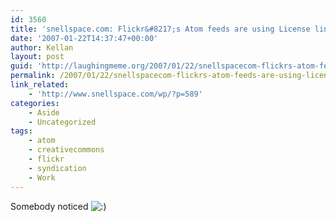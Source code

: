 ```yaml
---
id: 3560
title: 'snellspace.com: Flickr&#8217;s Atom feeds are using License links.'
date: '2007-01-22T14:37:47+00:00'
author: Kellan
layout: post
guid: 'http://laughingmeme.org/2007/01/22/snellspacecom-flickrs-atom-feeds-are-using-license-links/'
permalink: /2007/01/22/snellspacecom-flickrs-atom-feeds-are-using-license-links/
link_related:
    - 'http://www.snellspace.com/wp/?p=589'
categories:
    - Aside
    - Uncategorized
tags:
    - atom
    - creativecommons
    - flickr
    - syndication
    - Work
---
```


Somebody noticed ![:)](http://lm.local/wp-includes/images/smilies/simple-smile.png)